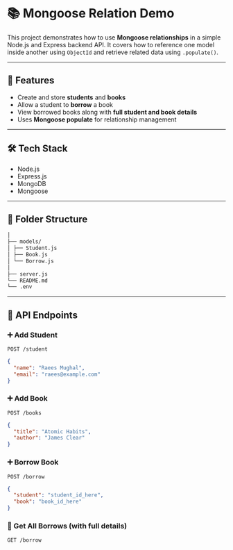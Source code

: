 # 📚 Mongoose Relation Demo

This project demonstrates how to use **Mongoose relationships** in a simple Node.js and Express backend API. It covers how to reference one model inside another using `ObjectId` and retrieve related data using `.populate()`.

---

## 🚀 Features

- Create and store **students** and **books**
- Allow a student to **borrow** a book
- View borrowed books along with **full student and book details**
- Uses **Mongoose populate** for relationship management

---

## 🛠️ Tech Stack

- Node.js
- Express.js
- MongoDB
- Mongoose

---

## 📂 Folder Structure

```bash
│
├── models/
│ ├── Student.js
│ ├── Book.js
│ └── Borrow.js
│
├── server.js
└── README.md
└── .env
```




---

## 🧪 API Endpoints

### ➕ Add Student
`POST /student`
```json
{
  "name": "Raees Mughal",
  "email": "raees@example.com"
}
```


### ➕ Add Book
`POST /books`
```json
{
  "title": "Atomic Habits",
  "author": "James Clear"
}
```


### ➕ Borrow Book
`POST /borrow`
```json
{
  "student": "student_id_here",
  "book": "book_id_here"
}
```


### 📄 Get All Borrows (with full details)
`GET /borrow`
